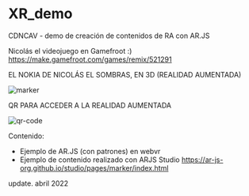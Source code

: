 # XR_demo
CDNCAV - demo de creación de contenidos de RA con AR.JS

Nicolás el videojuego en Gamefroot :)
https://make.gamefroot.com/games/remix/521291


EL NOKIA DE NICOLÁS EL SOMBRAS, EN 3D (REALIDAD AUMENTADA)

![marker](https://user-images.githubusercontent.com/101630955/168771412-85dcef94-96ad-42bd-8430-0b2451f3e3b4.png)

QR PARA ACCEDER A LA REALIDAD AUMENTADA

![qr-code](https://user-images.githubusercontent.com/101630955/168771976-d5d6e835-b228-418e-a609-8cf46209916c.png)








Contenido: 
- Ejemplo de AR.JS (con patrones) en webvr 
- Ejemplo de contenido realizado con ARJS Studio https://ar-js-org.github.io/studio/pages/marker/index.html  


update. abril 2022
